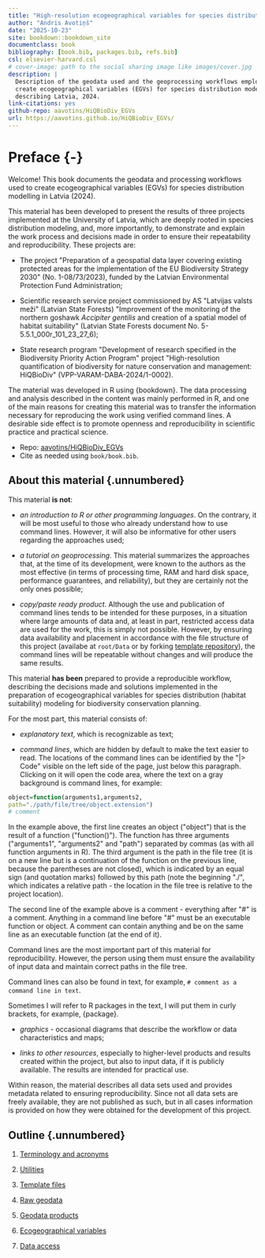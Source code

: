 ```yaml
--- 
title: "High-resolution ecogeographical variables for species distribution modelling describing Latvia, 2024"
author: "Andris Avotiņš"
date: "2025-10-23"
site: bookdown::bookdown_site
documentclass: book
bibliography: [book.bib, packages.bib, refs.bib]
csl: elsevier-harvard.csl
# cover-image: path to the social sharing image like images/cover.jpg
description: |
  Description of the geodata used and the geoprocessing workflows employed to 
  create ecogeographical variables (EGVs) for species distribution modelling 
  describing Latvia, 2024.
link-citations: yes
github-repo: aavotins/HiQBioDiv_EGVs
url: https://aavotins.github.io/HiQBioDiv_EGVs/
---
```








# Preface {-}

Welcome! This book documents the geodata and processing workflows used to create
ecogeographical variables (EGVs) for species distribution modelling in Latvia (2024).

This material has been developed to present the results of three projects 
implemented at the University of Latvia, which are deeply rooted in species 
distribution modeling, and, more importantly, to demonstrate and explain the 
work process and decisions made in order to ensure their repeatability and 
reproducibility. These projects are:

- The project "Preparation of a geospatial data layer covering existing 
protected areas for the implementation of the EU Biodiversity Strategy 
2030" (No. 1-08/73/2023), funded by the Latvian Environmental Protection Fund 
Administration;

- Scientific research service project commissioned by AS "Latvijas valsts 
meži" (Latvian State Forests) "Improvement of the monitoring of the northern 
goshawk *Accipiter gentilis* and creation of a spatial model of habitat 
suitability" (Latvian State Forests document No. 5-5.5.1_000r_101_23_27_6);

- State research program "Development of research specified in the Biodiversity 
Priority Action Program" project "High-resolution quantification of biodiversity 
for nature conservation and management: HiQBioDiv" (VPP-VARAM-DABA-2024/1-0002).

The material was developed in R using {bookdown}. The data processing and analysis 
described in the content was mainly performed in R, and one of the main reasons 
for creating this material was to transfer the information necessary for 
reproducing the work using verified command lines. A desirable side effect 
is to promote openness and reproducibility in scientific practice and practical 
science.

- Repo: [aavotins/HiQBioDiv_EGVs](https://github.com/aavotins/HiQBioDiv_EGVs)
- Cite as needed using `book/book.bib`.


## About this material {.unnumbered}

This material **is not**:

* *an introduction to R or other programming languages*. On the contrary, it will 
be most useful to those who already understand how to use command lines. 
However, it will also be informative for other users regarding the approaches used;

* *a tutorial on geoprocessing*. This material summarizes the approaches that, 
at the time of its development, were known to the authors as the most 
effective (in terms of processing time, RAM and hard disk space, performance 
guarantees, and reliability), but they are certainly not the only ones possible;

* *copy/paste ready product*. Although the use and publication of command lines 
tends to be intended for these purposes, in a situation where large amounts of 
data and, at least in part, restricted access data are used for the work, this 
is simply not possible. However, by ensuring data availability and placement in 
accordance with the file structure of this project (availabe at `root/Data` or 
by forking [template repository](https://github.com/aavotins/HiQBioDiv_FileTree)), the 
command lines will be repeatable without changes and will produce the same results.

This material **has been** prepared to provide a reproducible workflow, describing 
the decisions made and solutions implemented in the preparation of ecogeographical 
variables for species distribution (habitat suitability) modeling for biodiversity 
conservation planning. 

For the most part, this material consists of:

* *explanatory text*, which is recognizable as text;

* *command lines*, which are hidden by default to make the text easier to read. 
The locations of the command lines can be identified by the "|> Code" visible 
on the left side of the page, just below this paragraph. Clicking on it will open 
the code area, where the text on a gray background is command lines, for example:


``` r
object=function(arguments1,arguments2,
path="./path/file/tree/object.extension")
# comment
```


In the example above, the first line creates an object ("object") that is 
the result of a function ("function()"). The function has three 
arguments ("arguments1", "arguments2" and "path") separated by commas (as with all 
function arguments in R). The third argument is the path in the file tree (it is 
on a new line but is a continuation of the function on the previous line, because 
the parentheses are not closed), which is indicated by an equal sign (and quotation 
marks) followed by this path (note the beginning "./", which indicates a relative 
path - the location in the file tree is relative to the project location).

The second line of the example above is a comment - everything after "#" is a 
comment. Anything in a command line before "#" must be an executable function or 
object. A comment can contain anything and be on the same line as an executable 
function (at the end of it).

Command lines are the most important part of this material for reproducibility. 
However, the person using them must ensure the availability of input data and 
maintain correct paths in the file tree.

Command lines can also be found in text, for example, `# comment as a command line in text`.

Sometimes I will refer to R packages in the text, I will put them in curly 
brackets, for example, {package}.

* *graphics* - occasional diagrams that describe the workflow or data 
characteristics and maps;

* *links to other resources*, especially to higher-level products and results 
created within the project, but also to input data, if it is publicly 
available. The results are intended for practical use.

Within reason, the material describes all data sets used and provides metadata 
related to ensuring reproducibility. Since not all data sets are freely available, 
they are not published as such, but in all cases information is provided on how 
they were obtained for the development of this project.

## Outline {.unnumbered}

1. [Terminology and acronyms](#Ch01)

2. [Utilities](#Ch02)

3. [Template files](#Ch03)

4. [Raw geodata](#Ch04)

5. [Geodata products](#Ch05)

6. [Ecogeographical variables](#Ch06)

7. [Data access](#Ch07)




